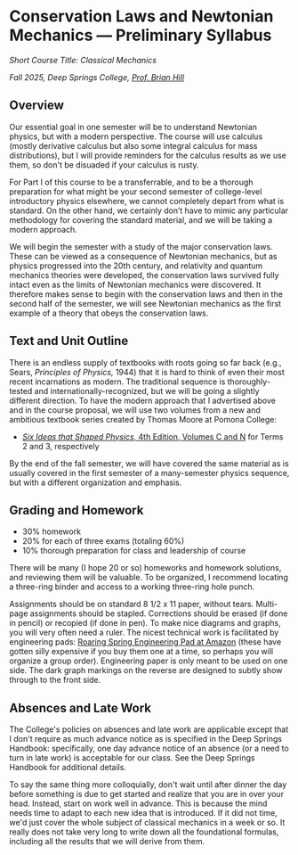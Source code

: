 # Conservation Laws and Newtonian Mechanics &mdash; Preliminary Syllabus

*Short Course Title: Classical Mechanics*

*Fall 2025, Deep Springs College, [Prof. Brian Hill](https://brianhill.github.io)*

## Overview

Our essential goal in one semester will be to understand Newtonian physics, but with a modern perspective. The course will use calculus (mostly derivative calculus but also some integral calculus for mass distributions), but I will provide reminders for the calculus results as we use them, so don't be disuaded if your calculus is rusty.

For Part I of this course to be a transferrable, and to be a thorough preparation for what might be your second semester of college-level introductory physics elsewhere, we cannot completely depart from what is standard. On the other hand, we certainly don’t have to mimic any particular methodology for covering the standard material, and we will be taking a modern approach.

We will begin the semester with a study of the major conservation laws. These can be viewed as a consequence of Newtonian mechanics, but as physics progressed into the 20th century, and relativity and quantum mechanics theories were developed, the conservation laws survived fully intact even as the limits of Newtonian mechanics were discovered. It therefore makes sense to begin with the conservation laws and then in the second half of the semester, we will see Newtonian mechanics as the first example of a theory that obeys the conservation laws.

## Text and Unit Outline

There is an endless supply of textbooks with roots going so far back (e.g., Sears, *Principles of Physics,* 1944) that it is hard to think of even their most recent incarnations as modern. The traditional sequence is thoroughly-tested and internationally-recognized, but we will be going a slightly different direction. To have the modern approach that I advertised above and in the course proposal, we will use two volumes from a new and ambitious textbook series created by Thomas Moore at Pomona College:

* [*Six Ideas that Shaped Physics*, 4th Edition, Volumes C and N](http://www.physics.pomona.edu/sixideas/) for Terms 2 and 3, respectively

By the end of the fall semester, we will have covered the same material as is usually covered in the first semester of a many-semester physics sequence, but with a different organization and emphasis.

## Grading and Homework

* 30% homework
* 20% for each of three exams (totaling 60%)
* 10% thorough preparation for class and leadership of course 

There will be many (I hope 20 or so) homeworks and homework solutions, and reviewing them will be valuable. To be organized, I recommend locating a three-ring binder and access to a working three-ring hole punch.

Assignments should be on standard 8 1/2 x 11 paper, without tears. Multi-page assignments should be stapled. Corrections should be erased (if done in pencil) or recopied (if done in pen). To make nice diagrams and graphs, you will very often need a ruler. The nicest technical work is facilitated by engineering pads: [Roaring Spring Engineering Pad at Amazon](https://a.co/d/9vkXSes) (these have gotten silly expensive if you buy them one at a time, so perhaps you will organize a group order). Engineering paper is only meant to be used on one side. The dark graph markings on the reverse are designed to subtly show through to the front side.

## Absences and Late Work

The College's policies on absences and late work are applicable except that I don't require as much advance notice as is specified in the Deep Springs Handbook: specifically, one day advance notice of an absence (or a need to turn in late work) is acceptable for our class. See the Deep Springs Handbook for additional details.

To say the same thing more colloquially, don't wait until after dinner the day before something is due to get started and realize that you are in over your head. Instead, start on work well in advance. This is because the mind needs time to adapt to each new idea that is introduced. If it did not time, we'd just cover the whole subject of classical mechanics in a week or so. It really does not take very long to write down all the foundational formulas, including all the results that we will derive from them.
